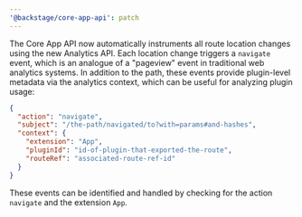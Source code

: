 ```yaml
---
'@backstage/core-app-api': patch
---
```


The Core App API now automatically instruments all route location changes using
the new Analytics API. Each location change triggers a `navigate` event, which
is an analogue of a "pageview" event in traditional web analytics systems. In
addition to the path, these events provide plugin-level metadata via the
analytics context, which can be useful for analyzing plugin usage:

```json
{
  "action": "navigate",
  "subject": "/the-path/navigated/to?with=params#and-hashes",
  "context": {
    "extension": "App",
    "pluginId": "id-of-plugin-that-exported-the-route",
    "routeRef": "associated-route-ref-id"
  }
}
```

These events can be identified and handled by checking for the action
`navigate` and the extension `App`.
